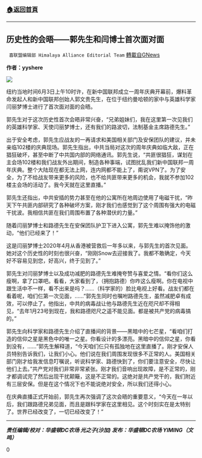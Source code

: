 ###  [:house:返回首頁](https://github.com/ourhimalayas/txt)
---

## 历史性的会晤——郭先生和闫博士首次面对面
` 喜联盟编辑部 Himalaya Alliance Editorial Team` [轉載自GNews](https://gnews.org/zh-hans/1295207/)

**作者：yyshere**



![]()![](https://gnews-media-offload.s3.amazonaws.com/wp-content/uploads/2021/06/03151507/00-2.jpg)

纽约当地时间6月3日上午10时许，在新中国联邦成立一周年庆典开幕前，爆料革命发起人和新中国联邦创始人郭文贵先生，在位于纽约曼哈顿的家中与英雄科学家闫丽梦博士进行了首次面对面的会晤。

郭先生对于这次历史性首次会晤非常兴奋，“兄弟姐妹们，我在这里第一次见我们的英雄科学家、天使闫丽梦博士，还有我们的路波切，法制基金主席路德先生。”

出于安全考虑，郭先生应战友的一再请求和美国相关部门及安保团队的建议，并未亲临102楼的庆典现场。郭先生指出，中共当局对这次的周年庆典如临大敌，正在猖狂破坏，甚至中断了中共国内部的网络通讯。郭先生说，“共匪很猖狂，谋划在主会场102楼和我们战友外出期间，制造各种事端，试图扰乱我们新中国联邦一周年庆典。整个大陆现在都无法上网，连内网都不能上了，甭说VPN了。为了安全，为了不给战友带来更多的风险，也不给共匪带来更多的机会，我就不参加102楼主会场的活动了。我今天就在这里直播。”

郭先生还指出，中共安插的势力甚至在他的公寓所在地周边使用了电磁干扰，“昨天下午共匪内部研究了各种破坏方案，刚才我们也感觉到了这个周围有强大的电磁干扰波。我相信共匪在我们周围布置了各种潜伏的力量。”

随着闫丽梦博士和路德先生在安保团队护卫下进入公寓，郭先生难以掩饰他的激动，“他们已经来了！”

这是闫丽梦博士2020年4月从香港被营救后一年多以来，与郭先生的首次见面。她对这个历史性的时刻也很兴奋，“刚刚Snow去迎接我了。我都不敢确定，今天好不容易见到您，好高兴，终于见到了。”

郭先生对闫丽梦博士以及成功减肥的路德先生难掩夸赞与喜爱之情。“看你们这么瘦啊，拿了口罩吧。看看，大家看到了，（拥抱路德）你咋这么瘦啊。你在电视中跟生活中不一样，看不出来是吗？……（科学家的）脸比电视上好看。战友们都在看着呢，咱们仨第一次见面，……”郭先生同时也嘱咐路德先生，虽然减肥卓有成效，可以停止了。他指出，中共的病毒战让他与路德先生近在咫尺却不得相见，“去年1月23号到现在，我和路德咫尺之遥不能见面。都是被共产党的病毒搞的。”

郭先生向科学家和路德先生介绍了直播间的背景——黑暗中的七芒星，“看咱们打造的信仰之星是黑色中的唯一之星。你看设计的多漂亮。黑暗中的信仰之星，你看到没有，……”郭先生解释道，“今天咱们仨只有孤独地在这里直播了。刚才安保人员特别告诉我们，让我们小心。他们说在我们周围发现很多不正常的人。美国相关部门刚才给我发信息叮嘱说，听说科学家、路德快到了，你们要注意安全，尽快让他们上去。”共产党对我们非常非常紧张。刚才我们音响出现故障，是不正常的，刚才都调试完了然后出现干扰颠簸，这是不正常的。这绝对是共产党干的，我们附近有三层安保。但是在这个情况下也不能说绝对安全，所以我们还得小心。

在庆典直播正式开始前，郭先生再次强调了这次会晤的重要意义，“今天在一年以后，我们跟路德兄弟见面，而且是跟科学家在这里相见。这个时刻实在是太特别了。世界已经改变了，一切已经改变了！”

* * *

***责任编辑/校对：华盛顿DC农场 光之子(沙加)
发布：华盛顿DC农场 YIMING（文鸣）***

0
